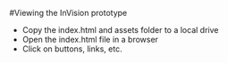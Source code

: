 #Viewing the InVision prototype
* Copy the index.html and assets folder to a local drive
* Open the index.html file in a browser
* Click on buttons, links, etc.